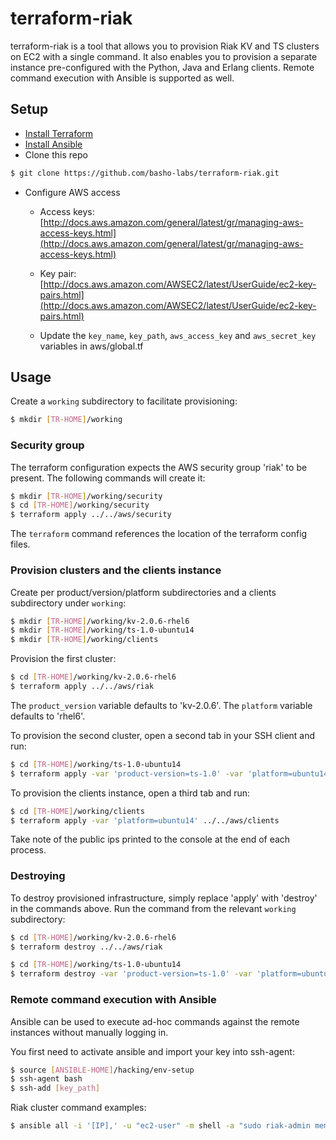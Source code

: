 # terraform-riak

terraform-riak is a tool that allows you to provision Riak KV and TS clusters on EC2 with a single command. It also enables you to provision a separate instance pre-configured with the Python, Java and Erlang clients. Remote command execution with Ansible is supported as well.

## Setup

* [Install Terraform](https://terraform.io/intro/getting-started/install.html)
* [Install Ansible](http://docs.ansible.com/ansible/intro_installation.html)
* Clone this repo

```bash
$ git clone https://github.com/basho-labs/terraform-riak.git
```

* Configure AWS access

  * Access keys: [http://docs.aws.amazon.com/general/latest/gr/managing-aws-access-keys.html](http://docs.aws.amazon.com/general/latest/gr/managing-aws-access-keys.html)

  * Key pair: [http://docs.aws.amazon.com/AWSEC2/latest/UserGuide/ec2-key-pairs.html](http://docs.aws.amazon.com/AWSEC2/latest/UserGuide/ec2-key-pairs.html)

  * Update the `key_name`, `key_path`, `aws_access_key` and `aws_secret_key` variables in aws/global.tf

## Usage

Create a `working` subdirectory to facilitate provisioning:

```bash
$ mkdir [TR-HOME]/working
```

### Security group

The terraform configuration expects the AWS security group 'riak' to be present. The following commands will create it:

```bash
$ mkdir [TR-HOME]/working/security
$ cd [TR-HOME]/working/security
$ terraform apply ../../aws/security
```

The `terraform` command references the location of the terraform config files. 

### Provision clusters and the clients instance

Create per product/version/platform subdirectories and a clients subdirectory under `working`:

```bash
$ mkdir [TR-HOME]/working/kv-2.0.6-rhel6
$ mkdir [TR-HOME]/working/ts-1.0-ubuntu14
$ mkdir [TR-HOME]/working/clients
```

Provision the first cluster:

```bash
$ cd [TR-HOME]/working/kv-2.0.6-rhel6
$ terraform apply ../../aws/riak
```

The `product_version` variable defaults to 'kv-2.0.6'. The `platform` variable defaults to 'rhel6'.

To provision the second cluster, open a second tab in your SSH client and run:

```bash
$ cd [TR-HOME]/working/ts-1.0-ubuntu14
$ terraform apply -var 'product-version=ts-1.0' -var 'platform=ubuntu14' ../../aws/riak
```

To provision the clients instance, open a third tab and run:

```bash
$ cd [TR-HOME]/working/clients
$ terraform apply -var 'platform=ubuntu14' ../../aws/clients
```

Take note of the public ips printed to the console at the end of each process.

### Destroying

To destroy provisioned infrastructure, simply replace 'apply' with 'destroy' in the commands above. Run the command from the relevant `working` subdirectory:

```bash
$ cd [TR-HOME]/working/kv-2.0.6-rhel6
$ terraform destroy ../../aws/riak

$ cd [TR-HOME]/working/ts-1.0-ubuntu14
$ terraform destroy -var 'product-version=ts-1.0' -var 'platform=ubuntu14' ../../aws/riak
```

### Remote command execution with Ansible

Ansible can be used to execute ad-hoc commands against the remote instances without manually logging in. 

You first need to activate ansible and import your key into ssh-agent:

```bash
$ source [ANSIBLE-HOME]/hacking/env-setup
$ ssh-agent bash
$ ssh-add [key_path]
```

Riak cluster command examples:

```bash
$ ansible all -i '[IP],' -u "ec2-user" -m shell -a "sudo riak-admin member_status"
```







